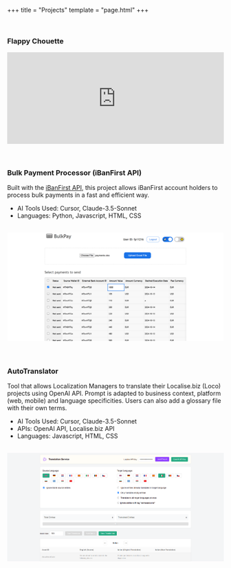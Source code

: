 +++
title = "Projects"
template = "page.html"
+++

<br/>

### Flappy Chouette

<div style="padding:42.19% 0 0 0;position:relative; background-color: transparent;"><iframe src="https://player.vimeo.com/video/679153225?badge=0&amp;autopause=0&amp;player_id=0&amp;app_id=58479" frameborder="0" allow="autoplay; fullscreen; picture-in-picture; clipboard-write; encrypted-media" style="position:absolute;top:0;left:0;width:100%;height:100%;" title="Epic Series Loop (21-9).mp4"></iframe></div><script src="https://player.vimeo.com/api/player.js"></script>

<br/>
<br/>

### Bulk Payment Processor (iBanFirst API)
Built with the [iBanFirst API](https://docs.ibanfirst.com/), this project allows iBanFirst account holders to process bulk payments in a fast and efficient way.

- AI Tools Used: Cursor, Claude-3.5-Sonnet
- Languages: Python, Javascript, HTML, CSS
<br/>
<div class="media-grid">
    <div class="media-item">
        <img src="/images/bulkpay.png" alt="Bulk Payment Processor" loading="lazy">
    </div>
</div>

<br/>
<br/>

### AutoTranslator
Tool that allows Localization Managers to translate their Localise.biz (Loco) projects using OpenAI API. Prompt is adapted to business context, platform (web, mobile) and language specificities. Users can also add a glossary file with their own terms.

- AI Tools Used: Cursor, Claude-3.5-Sonnet
- APIs: OpenAI API, Localise.biz API
- Languages: Javascript, HTML, CSS
<br/>
<div class="media-grid">
    <div class="media-item">
        <img src="/images/autotranslator.png" alt="AutoTranslator" loading="lazy">
    </div>
</div>

<br/>

